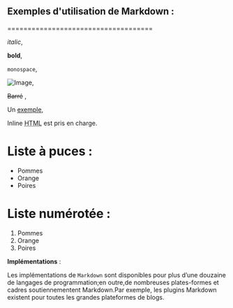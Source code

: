 ## Exemples d'utilisation de Markdown :
====================================

 _italic_, 

**bold**, 

`monospace`,

![Image](Icon-pictures.png "icon"),

~~Barré~~ ,

Un [exemple](http://exemple.com),


Inline <abbr title="Hypertext Markup Language">HTML</abbr> est pris en charge.


# Liste à puces :

  * Pommes
  * Orange
  * Poires

# Liste numérotée :

  1. Pommes
  2. Orange
  3. Poires

**Implémentations** :

Les implémentations de `Markdown` sont disponibles pour plus d’une douzaine de langages de programmation;en outre,de nombreuses plates-formes et cadres soutiennementent Markdown.Par exemple, les plugins Markdown existent pour toutes les grandes plateformes de blogs.
